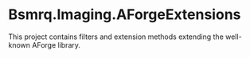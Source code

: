 ﻿# Bsmrq.Imaging.AForgeExtensions



This project contains filters and extension methods extending the well-known AForge library.